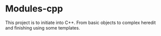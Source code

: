# Modules-cpp

This project is to initiate into C++. From basic objects to complex heredit and finishing using some templates.
